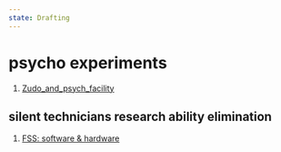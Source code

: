 ```yaml
---
state: Drafting
---
```


# psycho experiments

  1. [Zudo_and_psych_facility](Zudo_and_psych_facility.md)

## silent technicians research ability elimination

1. [FSS: software & hardware](axis9/issues/ss/fss_software_hardware.md)
    

